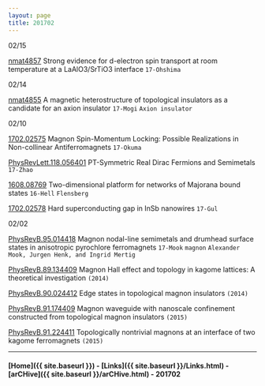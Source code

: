 ```yaml
---
layout: page
title: 201702
---
```



02/15

[nmat4857](http://www.nature.com/nmat/journal/vaop/ncurrent/full/nmat4857.html) Strong evidence for d-electron spin transport at room temperature at a LaAlO3/SrTiO3 interface `17-Ohshima`

02/14

[nmat4855](http://www.nature.com/nmat/journal/vaop/ncurrent/full/nmat4855.html) A magnetic heterostructure of topological insulators as a candidate for an axion insulator `17-Mogi` `Axion insulator`

02/10

[1702.02575](https://arxiv.org/abs/1702.02575) Magnon Spin-Momentum Locking:
Possible Realizations in Non-collinear Antiferromagnets `17-Okuma`

[PhysRevLett.118.056401](http://journals.aps.org/prl/pdf/10.1103/PhysRevLett.118.056401) PT-Symmetric Real Dirac Fermions and Semimetals `17-Zhao`

[1608.08769](https://arxiv.org/abs/1608.08769) Two-dimensional platform for networks of Majorana bound states `16-Hell` `Flensberg`

[1702.02578](https://arxiv.org/abs/1702.02578) Hard superconducting gap in InSb nanowires `17-Gul`



02/02

[PhysRevB.95.014418](http://journals.aps.org/prb/abstract/10.1103/PhysRevB.95.014418) Magnon nodal-line semimetals and drumhead surface states in anisotropic pyrochlore ferromagnets `17-Mook` `magnon` `Alexander Mook, Jurgen Henk, and Ingrid Mertig`

>
[PhysRevB.89.134409](http://journals.aps.org/prb/abstract/10.1103/PhysRevB.89.134409) Magnon Hall effect and topology in kagome lattices: A theoretical investigation `(2014)`
>
[PhysRevB.90.024412](http://journals.aps.org/prb/abstract/10.1103/PhysRevB.90.024412) Edge states in topological magnon insulators `(2014)`
>
[PhysRevB.91.174409](http://journals.aps.org/prb/abstract/10.1103/PhysRevB.91.174409) Magnon waveguide with nanoscale confinement constructed from topological magnon insulators `(2015)`
>
[PhysRevB.91.224411](http://journals.aps.org/prb/abstract/10.1103/PhysRevB.91.224411) Topologically nontrivial magnons at an interface of two kagome ferromagnets `(2015)`


---


#### [Home]({{ site.baseurl }}) - [Links]({{ site.baseurl }}/Links.html) - [arCHive]({{ site.baseurl }}/arCHive.html) - 201702
